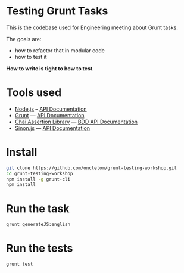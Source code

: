 # Testing Grunt Tasks

This is the codebase used for Engineering meeting about Grunt tasks.

The goals are:

* how to refactor that in modular code
* how to test it

**How to write is tight to how to test**.

# Tools used

* [Node.js](http://nodejs.org) – [API Documentation](http://nodejs.org/api/index.html)
* [Grunt](http://gruntjs.com/getting-started) — [API Documentation](http://gruntjs.com/api/grunt)
* [Chai Assertion Library](http://chaijs.com/) — [BDD API Documentation](http://chaijs.com/api/bdd/)
* [Sinon.js](http://sinonjs.org/) — [API Documentation](http://sinonjs.org/docs/)

# Install

```bash
git clone https://github.com/oncletom/grunt-testing-workshop.git
cd grunt-testing-workshop
npm install -g grunt-cli
npm install
```

# Run the task

```bash
grunt generateJS:english
```

# Run the tests

```bash
grunt test
```
